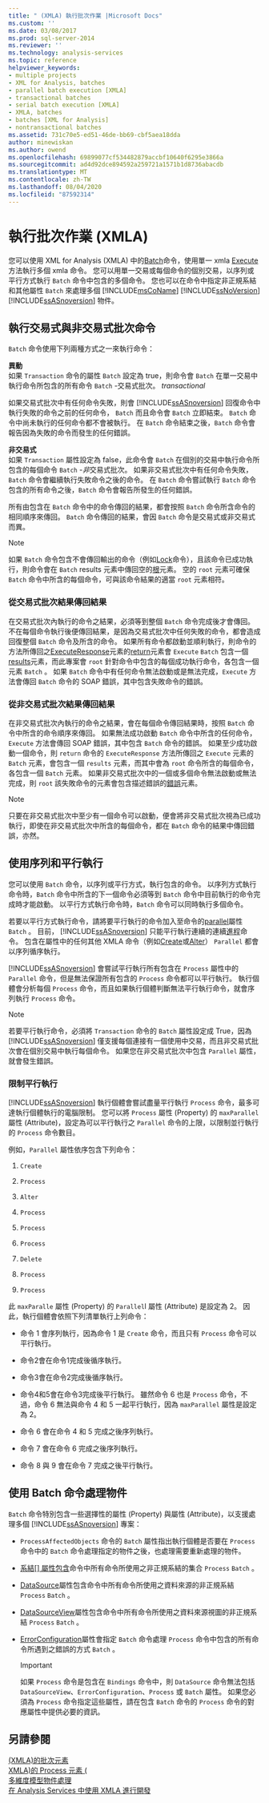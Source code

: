 ```yaml
---
title: " (XMLA) 執行批次作業 |Microsoft Docs"
ms.custom: ''
ms.date: 03/08/2017
ms.prod: sql-server-2014
ms.reviewer: ''
ms.technology: analysis-services
ms.topic: reference
helpviewer_keywords:
- multiple projects
- XML for Analysis, batches
- parallel batch execution [XMLA]
- transactional batches
- serial batch execution [XMLA]
- XMLA, batches
- batches [XML for Analysis]
- nontransactional batches
ms.assetid: 731c70e5-ed51-46de-bb69-cbf5aea18dda
author: minewiskan
ms.author: owend
ms.openlocfilehash: 69899077cf534482879accbf10640f6295e3866a
ms.sourcegitcommit: ad4d92dce894592a259721a1571b1d8736abacdb
ms.translationtype: MT
ms.contentlocale: zh-TW
ms.lasthandoff: 08/04/2020
ms.locfileid: "87592314"
---
```

# <a name="performing-batch-operations-xmla"></a>執行批次作業 (XMLA)
  您可以使用 XML for Analysis (XMLA) 中的[Batch](https://docs.microsoft.com/bi-reference/xmla/xml-elements-commands/batch-element-xmla)命令，使用單一 xmla [Execute](https://docs.microsoft.com/bi-reference/xmla/xml-elements-methods-execute)方法執行多個 xmla 命令。 您可以用單一交易或每個命令的個別交易，以序列或平行方式執行 `Batch` 命令中包含的多個命令。 您也可以在命令中指定非正規系結和其他屬性 `Batch` 來處理多個 [!INCLUDE[msCoName](../../includes/msconame-md.md)] [!INCLUDE[ssNoVersion](../../includes/ssnoversion-md.md)] [!INCLUDE[ssASnoversion](../../includes/ssasnoversion-md.md)] 物件。  
  
## <a name="running-transactional-and-nontransactional-batch-commands"></a>執行交易式與非交易式批次命令  
 `Batch` 命令使用下列兩種方式之一來執行命令：  
  
 **異動**  
 如果 `Transaction` 命令的屬性 `Batch` 設定為 true，則命令會 `Batch` 在單一交易中執行命令所包含的所有命令 `Batch` -交易式批次。 *transactional*  
  
 如果交易式批次中有任何命令失敗，則會 [!INCLUDE[ssASnoversion](../../includes/ssasnoversion-md.md)] 回復命令中執行失敗的命令之前的任何命令， `Batch` 而且命令會 `Batch` 立即結束。 `Batch` 命令中尚未執行的任何命令都不會被執行。 在 `Batch` 命令結束之後，`Batch` 命令會報告因為失敗的命令而發生的任何錯誤。  
  
 **非交易式**  
 如果 `Transaction` 屬性設定為 false，此命令會 `Batch` 在個別的交易中執行命令所包含的每個命令 `Batch` -*非*交易式批次。 如果非交易式批次中有任何命令失敗，`Batch` 命令會繼續執行失敗命令之後的命令。 在 `Batch` 命令嘗試執行 `Batch` 命令包含的所有命令之後，`Batch` 命令會報告所發生的任何錯誤。  
  
 所有由包含在 `Batch` 命令中的命令傳回的結果，都會按照 `Batch` 命令所含命令的相同順序來傳回。 `Batch` 命令傳回的結果，會因 `Batch` 命令是交易式或非交易式而異。  
  
> [!NOTE]  
>  如果 `Batch` 命令包含不會傳回輸出的命令（例如[Lock](https://docs.microsoft.com/bi-reference/xmla/xml-elements-commands/lock-element-xmla)命令），且該命令已成功執行，則命令會在 `Batch` results 元素中傳回空的[根](https://docs.microsoft.com/bi-reference/xmla/xml-elements-properties/root-element-xmla)元素。 空的 `root` 元素可確保 `Batch` 命令中所含的每個命令，可與該命令結果的適當 `root` 元素相符。  
  
### <a name="returning-results-from-transactional-batch-results"></a>從交易式批次結果傳回結果  
 在交易式批次內執行的命令之結果，必須等到整個 `Batch` 命令完成後才會傳回。 不在每個命令執行後便傳回結果，是因為交易式批次中任何失敗的命令，都會造成回復整個 `Batch` 命令及所含的命令。 如果所有命令都啟動並順利執行，則命令的方法所傳回之[ExecuteResponse](https://docs.microsoft.com/bi-reference/xmla/xml-elements-objects-executeresponse)元素的[return](https://docs.microsoft.com/bi-reference/xmla/xml-elements-properties/return-element-xmla)元素會 `Execute` `Batch` 包含一個[results](https://docs.microsoft.com/bi-reference/xmla/xml-elements-properties/results-element-xmla)元素，而此專案會 `root` 針對命令中包含的每個成功執行命令，各包含一個元素 `Batch` 。 如果 `Batch` 命令中有任何命令無法啟動或是無法完成，`Execute` 方法會傳回 `Batch` 命令的 SOAP 錯誤，其中包含失敗命令的錯誤。  
  
### <a name="returning-results-from-nontransactional-batch-results"></a>從非交易式批次結果傳回結果  
 在非交易式批次內執行的命令之結果，會在每個命令傳回結果時，按照 `Batch` 命令中所含的命令順序來傳回。 如果無法成功啟動 `Batch` 命令中所含的任何命令，`Execute` 方法會傳回 SOAP 錯誤，其中包含 `Batch` 命令的錯誤。 如果至少成功啟動一個命令，則 `return` 命令的 `ExecuteResponse` 方法所傳回之 `Execute` 元素的 `Batch` 元素，會包含一個 `results` 元素，而其中會為 `root` 命令所含的每個命令，各包含一個 `Batch` 元素。 如果非交易式批次中的一個或多個命令無法啟動或無法完成，則 `root` 該失敗命令的元素會包含描述錯誤的[錯誤](https://docs.microsoft.com/bi-reference/xmla/xml-elements-properties/error-element-xmla)元素。  
  
> [!NOTE]  
>  只要在非交易式批次中至少有一個命令可以啟動，便會將非交易式批次視為已成功執行，即使在非交易式批次中所含的每個命令，都在 `Batch` 命令的結果中傳回錯誤，亦然。  
  
## <a name="using-serial-and-parallel-execution"></a>使用序列和平行執行  
 您可以使用 `Batch` 命令，以序列或平行方式，執行包含的命令。 以序列方式執行命令時，`Batch` 命令中所含的下一個命令必須等到 `Batch` 命令中目前執行的命令完成時才能啟動。 以平行方式執行命令時，`Batch` 命令可以同時執行多個命令。  
  
 若要以平行方式執行命令，請將要平行執行的命令加入至命令的[parallel](https://docs.microsoft.com/bi-reference/xmla/xml-elements-properties/parallel-element-xmla)屬性 `Batch` 。 目前， [!INCLUDE[ssASnoversion](../../includes/ssasnoversion-md.md)] 只能平行執行連續的連續[進程](https://docs.microsoft.com/bi-reference/xmla/xml-elements-commands/process-element-xmla)命令。 包含在屬性中的任何其他 XMLA 命令（例如[Create](https://docs.microsoft.com/bi-reference/xmla/xml-elements-commands/create-element-xmla)或[Alter](https://docs.microsoft.com/bi-reference/xmla/xml-elements-commands/alter-element-xmla)） `Parallel` 都會以序列循序執行。  
  
 [!INCLUDE[ssASnoversion](../../includes/ssasnoversion-md.md)] 會嘗試平行執行所有包含在 `Process` 屬性中的 `Parallel` 命令，但是無法保證所有包含的 `Process` 命令都可以平行執行。 執行個體會分析每個 `Process` 命令，而且如果執行個體判斷無法平行執行命令，就會序列執行 `Process` 命令。  
  
> [!NOTE]  
>  若要平行執行命令，必須將 `Transaction` 命令的 `Batch` 屬性設定成 True，因為 [!INCLUDE[ssASnoversion](../../includes/ssasnoversion-md.md)] 僅支援每個連接有一個使用中交易，而且非交易式批次會在個別交易中執行每個命令。 如果您在非交易式批次中包含 `Parallel` 屬性，就會發生錯誤。  
  
### <a name="limiting-parallel-execution"></a>限制平行執行  
 [!INCLUDE[ssASnoversion](../../includes/ssasnoversion-md.md)] 執行個體會嘗試盡量平行執行 `Process` 命令，最多可達執行個體執行的電腦限制。 您可以將 `Process` 屬性 (Property) 的 `maxParallel` 屬性 (Attribute)，設定為可以平行執行之 `Parallel` 命令的上限，以限制並行執行的 `Process` 命令數目。  
  
 例如，`Parallel` 屬性依序包含下列命令：  
  
1.  `Create`  
  
2.  `Process`  
  
3.  `Alter`  
  
4.  `Process`  
  
5.  `Process`  
  
6.  `Process`  
  
7.  `Delete`  
  
8.  `Process`  
  
9. `Process`  
  
 此 `maxParalle` 屬性 (Property) 的 `Parallel`l 屬性 (Attribute) 是設定為 2。 因此，執行個體會依照下列清單執行上列命令：  
  
-   命令 1 會序列執行，因為命令 1 是 `Create` 命令，而且只有 `Process` 命令可以平行執行。  
  
-   命令2會在命令1完成後循序執行。  
  
-   命令3會在命令2完成後循序執行。  
  
-   命令4和5會在命令3完成後平行執行。 雖然命令 6 也是 `Process` 命令，不過，命令 6 無法與命令 4 和 5 一起平行執行，因為 `maxParallel` 屬性是設定為 2。  
  
-   命令 6 會在命令 4 和 5 完成之後序列執行。  
  
-   命令 7 會在命令 6 完成之後序列執行。  
  
-   命令 8 與 9 會在命令 7 完成之後平行執行。  
  
## <a name="using-the-batch-command-to-process-objects"></a>使用 Batch 命令處理物件  
 `Batch` 命令特別包含一些選擇性的屬性 (Property) 與屬性 (Attribute)，以支援處理多個 [!INCLUDE[ssASnoversion](../../includes/ssasnoversion-md.md)] 專案：  
  
-   `ProcessAffectedObjects` 命令的 `Batch` 屬性指出執行個體是否要在 `Process` 命令中的 `Batch` 命令處理指定的物件之後，也處理需要重新處理的物件。  
  
-   [系結[] 屬性包含](https://docs.microsoft.com/bi-reference/xmla/xml-elements-properties/bindings-element-xmla)命令中所有命令所使用之非正規系結的集合 `Process` `Batch` 。  
  
-   [DataSource](https://docs.microsoft.com/bi-reference/xmla/xml-elements-properties/source-element-xmla)屬性包含命令中所有命令所使用之資料來源的非正規系結 `Process` `Batch` 。  
  
-   [DataSourceView](https://docs.microsoft.com/bi-reference/xmla/xml-elements-properties/datasourceview-element-xmla)屬性包含命令中所有命令所使用之資料來源視圖的非正規系結 `Process` `Batch` 。  
  
-   [ErrorConfiguration](https://docs.microsoft.com/bi-reference/xmla/xml-elements-properties/errorconfiguration-element-xmla)屬性會指定 `Batch` 命令處理 `Process` 命令中包含的所有命令所遇到之錯誤的方式 `Batch` 。  
  
    > [!IMPORTANT]  
    >  如果 `Process` 命令是包含在 `Bindings` 命令中，則 `DataSource` 命令無法包括 `DataSourceView`、`ErrorConfiguration`、`Process` 或 `Batch` 屬性。 如果您必須為 `Process` 命令指定這些屬性，請在包含 `Batch` 命令的 `Process` 命令的對應屬性中提供必要的資訊。  
  
## <a name="see-also"></a>另請參閱  
 [&#40;XMLA&#41;的批次元素](https://docs.microsoft.com/bi-reference/xmla/xml-elements-commands/batch-element-xmla)   
 [XMLA&#41;的 Process 元素 &#40;](https://docs.microsoft.com/bi-reference/xmla/xml-elements-commands/process-element-xmla)   
 [多維度模型物件處理](../multidimensional-models/processing-a-multidimensional-model-analysis-services.md)   
 [在 Analysis Services 中使用 XMLA 進行開發](developing-with-xmla-in-analysis-services.md)  
  
  
